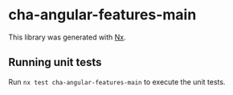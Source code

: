 # cha-angular-features-main

This library was generated with [Nx](https://nx.dev).

## Running unit tests

Run `nx test cha-angular-features-main` to execute the unit tests.
